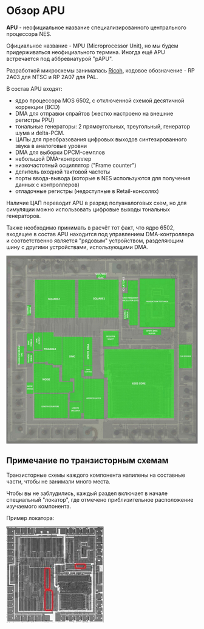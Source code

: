 # Обзор APU

**APU** - неофициальное название специализированного центрального процессора NES.

Официальное название - MPU (Microprocessor Unit), но мы будем придерживаться неофициального термина. Иногда ещё APU встречается под аббревиатурой "pAPU".

Разработкой микросхемы занималась [Ricoh](../Ricoh.md), кодовое обозначение - RP 2A03 для NTSC и RP 2A07 для PAL.

В состав APU входят:
- ядро процессора MOS 6502, с отключенной схемой десятичной коррекции (BCD)
- DMA для отправки спрайтов (жестко настроено на внешние регистры PPU)
- тональные генераторы: 2 прямоугольных, треугольный, генератор шума и delta-PCM.
- ЦАПы для преобразования цифровых выходов синтезированного звука в аналоговые уровни
- DMA для выборки DPCM-семплов
- небольшой DMA-контроллер
- низкочастотный осциллятор ("Frame counter")
- делитель входной тактовой частоты
- порты ввода-вывода (которые в NES используются для получения данных с контроллеров)
- отладочные регистры (недоступные в Retail-консолях)

Наличие ЦАП переводит APU в разряд полуаналоговых схем, но для симуляции можно использовать цифровые выходы тональных генераторов.

Также необходимо принимать в расчёт тот факт, что ядро 6502, входящее в состав APU находится под управлением DMA-контроллера и соответственно является "рядовым" устройством, разделяющим шину с другими устройствами, использующими DMA.

<img src="/BreakingNESWiki/imgstore/apu/apu_blocks.jpg" width="900px">

## Примечание по транзисторным схемам

Транзисторные схемы каждого компонента напилены на составные части, чтобы не занимали много места.

Чтобы вы не заблудились, каждый раздел включает в начале специальный "локатор", где отмечено приблизительное расположение изучаемого компонента.

Пример локатора:

![apu_locator_dma](/BreakingNESWiki/imgstore/apu/apu_locator_dma.jpg)

